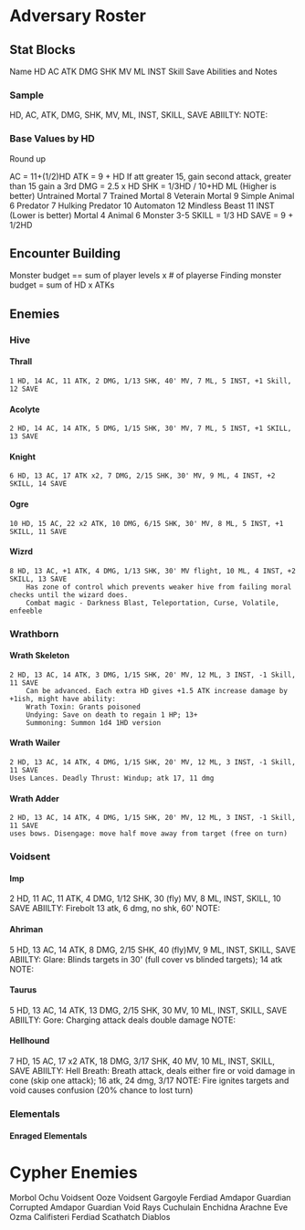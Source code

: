 # Adversary Roster

## Stat Blocks
Name
HD
AC
ATK
DMG
SHK
MV
ML
INST
Skill
Save
Abilities and Notes

### Sample

HD, AC, ATK, DMG, SHK, MV, ML, INST, SKILL, SAVE
ABIILTY:
NOTE:

### Base Values by HD

Round up

AC = 11+(1/2)HD
ATK = 9 + HD
    If att greater 15, gain second attack, greater than 15 gain a 3rd
DMG = 2.5 x HD
SHK = 1/3HD / 10+HD
ML (Higher is better)
    Untrained Mortal  7
    Trained Mortal 8
    Veterain Mortal 9
    Simple Animal 6
    Predator 7
    Hulking Predator 10
    Automaton 12
    Mindless Beast 11
INST (Lower is better)
    Mortal 4
    Animal 6
    Monster 3-5
SKILL = 1/3 HD
SAVE = 9 + 1/2HD


## Encounter Building
Monster budget == sum of player levels x # of playerse
Finding monster budget  = sum of HD x ATKs


## Enemies

### Hive

#### Thrall
    1 HD, 14 AC, 11 ATK, 2 DMG, 1/13 SHK, 40' MV, 7 ML, 5 INST, +1 Skill, 12 SAVE
#### Acolyte
    2 HD, 14 AC, 14 ATK, 5 DMG, 1/15 SHK, 30' MV, 7 ML, 5 INST, +1 SKILL, 13 SAVE
#### Knight
    6 HD, 13 AC, 17 ATK x2, 7 DMG, 2/15 SHK, 30' MV, 9 ML, 4 INST, +2 SKILL, 14 SAVE
#### Ogre
    10 HD, 15 AC, 22 x2 ATK, 10 DMG, 6/15 SHK, 30' MV, 8 ML, 5 INST, +1 SKILL, 11 SAVE
#### Wizrd
    8 HD, 13 AC, +1 ATK, 4 DMG, 1/13 SHK, 30' MV flight, 10 ML, 4 INST, +2 SKILL, 13 SAVE
        Has zone of control which prevents weaker hive from failing moral checks until the wizard does.
        Combat magic - Darkness Blast, Teleportation, Curse, Volatile, enfeeble

### Wrathborn

#### Wrath Skeleton
    2 HD, 13 AC, 14 ATK, 3 DMG, 1/15 SHK, 20' MV, 12 ML, 3 INST, -1 Skill, 11 SAVE
        Can be advanced. Each extra HD gives +1.5 ATK increase damage by +1ish, might have ability:
        Wrath Toxin: Grants poisoned
        Undying: Save on death to regain 1 HP; 13+
        Summoning: Summon 1d4 1HD version
#### Wrath Wailer
    2 HD, 13 AC, 14 ATK, 4 DMG, 1/15 SHK, 20' MV, 12 ML, 3 INST, -1 Skill, 11 SAVE
    Uses Lances. Deadly Thrust: Windup; atk 17, 11 dmg

#### Wrath Adder
    2 HD, 13 AC, 14 ATK, 4 DMG, 1/15 SHK, 20' MV, 12 ML, 3 INST, -1 Skill, 11 SAVE
    uses bows. Disengage: move half move away from target (free on turn)

        
### Voidsent

#### Imp
2 HD, 11 AC, 11 ATK, 4 DMG, 1/12 SHK, 30 (fly) MV, 8 ML, INST, SKILL, 10 SAVE
ABIILTY: Firebolt 13 atk, 6 dmg, no shk, 60'
NOTE:
#### Ahriman
5 HD, 13 AC, 14 ATK, 8 DMG, 2/15 SHK, 40 (fly)MV, 9 ML, INST, SKILL, SAVE
ABIILTY: Glare: Blinds targets in 30' (full cover vs blinded targets); 14 atk
NOTE:
#### Taurus
5 HD, 13 AC, 14 ATK, 13 DMG, 2/15 SHK, 30 MV, 10 ML, INST, SKILL, SAVE
ABIILTY: Gore: Charging attack deals double damage
NOTE:
#### Hellhound
7 HD, 15 AC, 17 x2 ATK, 18 DMG, 3/17 SHK, 40 MV, 10 ML, INST, SKILL, SAVE
ABIILTY: Hell Breath: Breath attack, deals either fire or void damage in cone (skip one attack); 16 atk, 24 dmg, 3/17
NOTE: Fire ignites targets and void causes confusion (20% chance to lost turn)

### Elementals

#### Enraged Elementals



# Cypher Enemies

Morbol
Ochu
Voidsent Ooze
Voidsent Gargoyle
Ferdiad
Amdapor Guardian
Corrupted Amdapor Guardian
Void Rays
Cuchulain
Enchidna
Arachne Eve
Ozma
Califisteri
Ferdiad
Scathatch
Diablos
